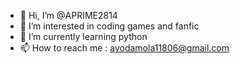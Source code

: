 - 👋 Hi, I’m @APRIME2814
- 👀 I’m interested in coding games and fanfic
- 🌱 I’m currently learning python
- 📫 How to reach me : ayodamola11806@gmail.com

<!---
APRIME2814/APRIME2814 is a ✨ special ✨ repository because its `README.md` (this file) appears on your GitHub profile.
You can click the Preview link to take a look at your changes.
--->
